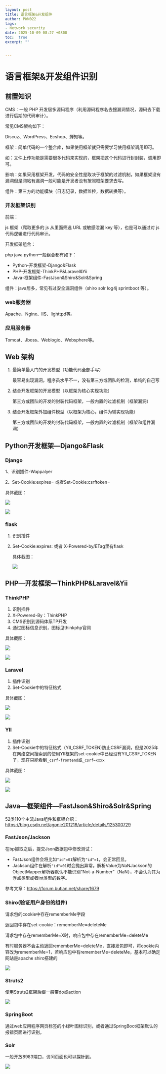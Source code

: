 ```yaml
---
layout: post
title: 语言框架&开发组件
author: PWN022
tags:
- Network security
date: 2025-10-09 08:27 +0800
toc:  true
excerpt: ""


---
```


# 语言框架&开发组件识别

## 前置知识

CMS：一般 PHP 开发居多源码程序（利用源码程序名去搜漏洞情况，源码去下载进行后期的代码审计）。

常见CMS架构如下：

Discuz、WordPress、Ecshop、蝉知等。

框架：简单代码的一个整合库，如果使用框架就只需要学习使用框架调用即可。

如：文件上传功能是需要很多代码来实现的，框架把这个代码进行封封装，调用即可。

影响：如果采用框架开发，代码的安全性是取决于框架的过滤机制，如果框架没有漏洞但是网站有漏洞一般可能是开发者没有按照框架要求去写。

组件：第三方的功能模块（日志记录，数据监控，数据转换等）。

### 开发框架识别

前端：

js 框架（爬取更多的 js 从里面筛选 URL 或敏感泄漏 key 等），也是可以通过对 js 代码逻辑进行代码审计。

开发框架组合：

php java python一般组合都有如下：

- Python-开发框架-Django&Flask
- PHP-开发框架-ThinkPHP&Laravel&Yii
- Java-框架组件-FastJson&Shiro&Solr&Spring

组件：java居多，常见有过安全漏洞组件（shiro solr log4j sprintboot 等）。

### web服务器

Apache、Nginx、IIS、lighttpd等。

### 应用服务器

Tomcat、Jboss、Weblogic、Websphere等。

## Web 架构

1. 最简单最入门的开发模型（功能代码全部手写）

   最容易出现漏洞，程序员水平不一，没有第三方或团队的检测，单纯的自己写

2. 结合开发框架的开发模型（以框架为核心实现功能）

   第三方或团队的开发的封装代码框架，一般内置的过滤机制（框架漏洞）

3. 结合开发框架外加组件模型（以框架为核心，组件为辅实现功能）

   第三方或团队的开发的封装代码框架，一般内置的过滤机制（框架和组件漏洞）

##  Python开发框架—Django&Flask

### Django

1、识别插件-Wappalyer

2、Set-Cookie:expires=	或者Set-Cookie:csrftoken=

具体截图：

![](https://cdn.jsdelivr.net/gh/PWN022/0x00@main/NetSecurity/My_screenshot/17-01.png)

![](https://cdn.jsdelivr.net/gh/PWN022/0x00@main/NetSecurity/My_screenshot/17-02.png)

### flask

1. 识别插件

2. Set-Cookie:expires: 或者 X-Powered-by/ETag里有flask

   具体截图：

   ![](https://cdn.jsdelivr.net/gh/PWN022/0x00@main/NetSecurity/My_screenshot/17-03.png)

## PHP—开发框架—ThinkPHP&Laravel&Yii

### ThinkPHP

1. 识别插件
2. X-Powered-By：ThinkPHP
3. CMS识别到源码体系TP开发
4. 通过图标信息识别，图标见thinkphp官网

具体截图：

![](https://cdn.jsdelivr.net/gh/PWN022/0x00@main/NetSecurity/My_screenshot/17-04.png)

![](https://cdn.jsdelivr.net/gh/PWN022/0x00@main/NetSecurity/My_screenshot/17-05.png)

### Laravel

1. 插件识别
2. Set-Cookie中的特征格式

具体截图：

![](https://cdn.jsdelivr.net/gh/PWN022/0x00@main/NetSecurity/My_screenshot/17-06.png)

![](https://cdn.jsdelivr.net/gh/PWN022/0x00@main/NetSecurity/My_screenshot/17-07.png)

### YII

1. 插件识别
2. Set-Cookie中的特征格式（YII_CSRF_TOKEN)防止CSRF漏洞，但是2025年在网络空间搜索到的使用YII框架的set-cookie中已经没有YII_CSRF_TOKEN了，现在只能看到`_csrf-frontend`或`_csrf=xxxx`

具体截图：

![](https://cdn.jsdelivr.net/gh/PWN022/0x00@main/NetSecurity/My_screenshot/17-08.png)

![](https://cdn.jsdelivr.net/gh/PWN022/0x00@main/NetSecurity/My_screenshot/17-09.png)

## Java—框架组件—FastJson&Shiro&Solr&Spring

52类110个主流Java组件和框架介绍：https://blog.csdn.net/agonie201218/article/details/125300729

### FastJson/Jackson

在bp抓取之后，提交Json数据包中修改测试：

- FastJson组件会将比如`"id"=01`解析为`"id"=1`，会正常回显。
- Jackson组件在解析`"id"=01`时会抛出异常，解析Value为NaNJackson的ObjectMapper解析器默认不能识别“Not-a-Number”（NaN），不会认为其为浮点类型或者int类型的数字。

参考文章：https://forum.butian.net/share/1679

### Shiro(验证用户身份的组件)

请求包的cookie中存在rememberMe字段

返回包中存在set-cookie：rememberMe=deleteMe

请求包中存在rememberMe=X时，响应包中存在rememberMe=deleteMe

有时服务器不会主动返回rememberMe=deleteMe，直接发包即可，将cookie内容改为rememberMe=1，若响应包中有rememberMe=deleteMe，基本可以确定网站是apache shiro搭建的

![](https://cdn.jsdelivr.net/gh/PWN022/0x00@main/NetSecurity/My_screenshot/17-10.png)

### Struts2

使用Struts2框架后缀一般带do或action

![](https://cdn.jsdelivr.net/gh/PWN022/0x00@main/NetSecurity/My_screenshot/17-11.png)

### SpringBoot

通过web应用程序网页标签的小绿叶图标识别，或者通过SpringBoot框架默认的报错页面进行识别。

### Solr

一般开放8983端口，访问页面也可以探针到。

![](https://cdn.jsdelivr.net/gh/PWN022/0x00@main/NetSecurity/My_screenshot/17-12.png)
